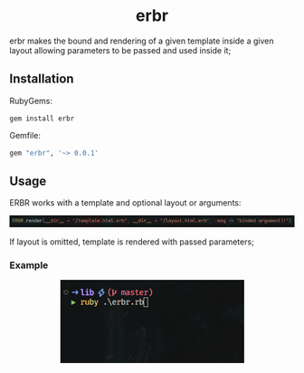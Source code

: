 # <div align="center"> erbr </div>
erbr makes the bound and rendering of a given template inside a given layout allowing parameters to be passed and used inside it;

## Installation
RubyGems:
```
gem install erbr
```
Gemfile: 
```sh
gem "erbr", '~> 0.0.1'
```
## Usage
ERBR works with a template and optional layout or arguments:
<br>
<div align="center">
    <img src="assets/erbr.png" alt="erbr-usage">
</div>

If layout is omitted, template is rendered with passed parameters;
<br>
### Example

<div align="center">
    <img src="assets/erbr.gif" alt="erbr-example">
</div>
